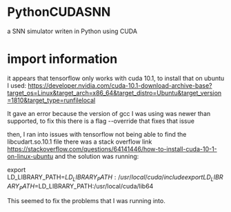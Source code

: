 # PythonCUDASNN
a SNN simulator writen in Python using CUDA 

# import information
it appears that tensorflow only works with cuda 10.1, to install that on ubuntu I used: 
https://developer.nvidia.com/cuda-10.1-download-archive-base?target_os=Linux&target_arch=x86_64&target_distro=Ubuntu&target_version=1810&target_type=runfilelocal

It gave an error because the version of gcc I was using was newer than supported, to fix this there is a flag --override that fixes that issue

then, I ran into issues with tensorflow not being able to find the libcudart.so.10.1 file
there was a stack overflow link https://stackoverflow.com/questions/64141446/how-to-install-cuda-10-1-on-linux-ubuntu
and the solution was running: 

export LD_LIBRARY_PATH=$LD_LIBRARY_PATH:/usr/local/cuda/include
export LD_LIBRARY_PATH=$LD_LIBRARY_PATH:/usr/local/cuda/lib64

This seemed to fix the problems that I was running into.
